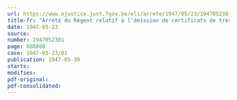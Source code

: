 ```yaml
---
url: https://www.ejustice.just.fgov.be/eli/arrete/1947/05/23/1947052301/justel
title-fr: "Arrêté du Régent relatif à l'émission de certificats de trésorerie 4 % de 1947 à cinq ou à dix ans"
date: 1947-05-23
source:
number: 1947052301
page: 888888
case: 1947-05-23/01
publication: 1947-05-30
starts:
modifies:
pdf-original:
pdf-consolidated:
---
```


